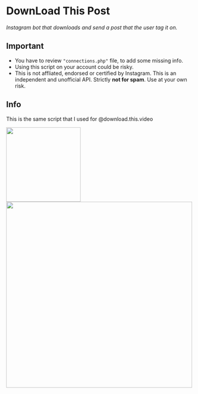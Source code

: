 # DownLoad This Post
*Instagram bot that downloads and send a post that the user tag it on.*

## Important
- You have to review `"connections.php"` file, to add some missing info.
- Using this script on your account could be risky.
- This is not affliated, endorsed or certified by Instagram. This is an independent and unofficial API. Strictly **not for spam**. Use at your own risk.

## Info
This is the same script that I used for @download.this.video

<img src="https://imgur.com/download/sxKoZ8X/" width="200"/>
<br>
<img src="https://imgur.com/download/8urqJcl/" width="500"/>
